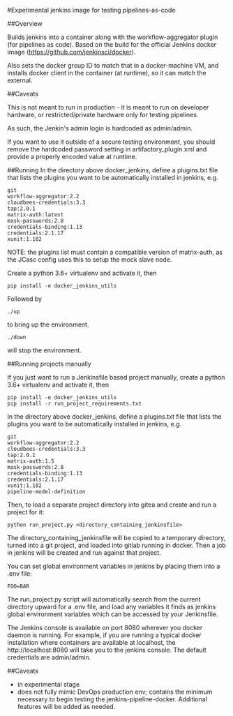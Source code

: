 #Experimental jenkins image for testing pipelines-as-code

##Overview

Builds jenkins into a container along with the workflow-aggregator plugin (for pipelines as code).  Based on the build for the official Jenkins docker image (https://github.com/jenkinsci/docker).

Also sets the docker group ID to match that in a docker-machine VM, and installs docker client in the container (at runtime), so it can match the external.

##Caveats

This is not meant to run in production - it is meant to run on developer hardware, or restricted/private hardware only for testing pipelines.

As such, the Jenkin's admin login is hardcoded as admin/admin.

If you want to use it outside of a secure testing environment, you should remove the hardcoded password setting in artifactory_plugin.xml and provide a properly encoded value at runtime.

##Running
In the directory above docker_jenkins, define a plugins.txt file that lists the plugins you want to be automatically installed in jenkins, e.g.

```
git
workflow-aggregator:2.2
cloudbees-credentials:3.3
tap:2.0.1
matrix-auth:latest
mask-passwords:2.8
credentials-binding:1.13
credentials:2.1.17
xunit:1.102

```

NOTE: the plugins list must contain a compatible version of matrix-auth, as the JCasc config uses this to setup the mock slave node.

Create a python 3.6+ virtualenv and activate it, then

```
pip install -e docker_jenkins_utils
```

Followed by

```
./up
```

to bring up the environment.

```
./down
```

will stop the environment.


##Running projects manually

If you just want to run a Jenkinsfile based project manually, create a python 3.6+ virtualenv and activate it, then

```
pip install -e docker_jenkins_utils
pip install -r run_project_requirements.txt
```

In the directory above docker_jenkins, define a plugins.txt file that lists the plugins you want to be automatically installed in jenkins, e.g.

```
git
workflow-aggregator:2.2
cloudbees-credentials:3.3
tap:2.0.1
matrix-auth:1.5
mask-passwords:2.8
credentials-binding:1.13
credentials:2.1.17
xunit:1.102
pipeline-model-definition
```

Then, to load a separate project directory into gitea and create and run a project for it:

```
python run_project.py <directory_containing_jenkinsfile>
```

The directory_containing_jenkinsfile will be copied to a temporary directory, turned into a git project, and loaded into gitlab running in docker.  Then a job in jenkins will be created and run against that project.

You can set global environment variables in jenkins by placing them into a .env file:

```
FOO=BAR
```

The run_project.py script will automatically search from the current directory upward for a .env file, and load any variables it finds as jenkins global environment variables which can be accessed by your Jenkinsfile.

The Jenkins console is available on port 8080 wherever you docker daemon is running.  For example, if you are running a typical docker installation where containers are available at localhost, the http://localhost:8080 will take you to the jenkins console.  The default credentials are admin/admin.


##Caveats

- in experimental stage
- does not fully mimic DevOps production env; contains the minimum necessary to begin testing the jenkins-pipeline-docker.  Additional features will be added as needed.
